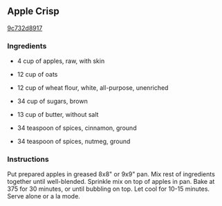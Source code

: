 ## Apple Crisp

[9c732d8917](http://www.food.com/recipe/apple-crisp-419270)

### Ingredients

 - 4 cup of apples, raw, with skin

 - 12 cup of oats

 - 12 cup of wheat flour, white, all-purpose, unenriched

 - 34 cup of sugars, brown

 - 13 cup of butter, without salt

 - 34 teaspoon of spices, cinnamon, ground

 - 34 teaspoon of spices, nutmeg, ground

### Instructions

Put prepared apples in greased 8x8" or 9x9" pan. Mix rest of ingredients together until well-blended. Sprinkle mix on top of apples in pan. Bake at 375 for 30 minutes, or until bubbling on top. Let cool for 10-15 minutes. Serve alone or a la mode.